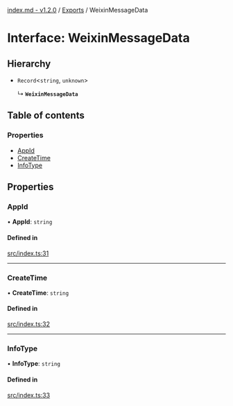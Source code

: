 [index.md - v1.2.0](../README.md) / [Exports](../modules.md) / WeixinMessageData

# Interface: WeixinMessageData

## Hierarchy

- `Record`<`string`, `unknown`\>

  ↳ **`WeixinMessageData`**

## Table of contents

### Properties

- [AppId](WeixinMessageData.md#appid)
- [CreateTime](WeixinMessageData.md#createtime)
- [InfoType](WeixinMessageData.md#infotype)

## Properties

### AppId

• **AppId**: `string`

#### Defined in

[src/index.ts:31](https://github.com/saqqdy/node-wxcrypto/blob/2c1c6f9/src/index.ts#L31)

---

### CreateTime

• **CreateTime**: `string`

#### Defined in

[src/index.ts:32](https://github.com/saqqdy/node-wxcrypto/blob/2c1c6f9/src/index.ts#L32)

---

### InfoType

• **InfoType**: `string`

#### Defined in

[src/index.ts:33](https://github.com/saqqdy/node-wxcrypto/blob/2c1c6f9/src/index.ts#L33)
